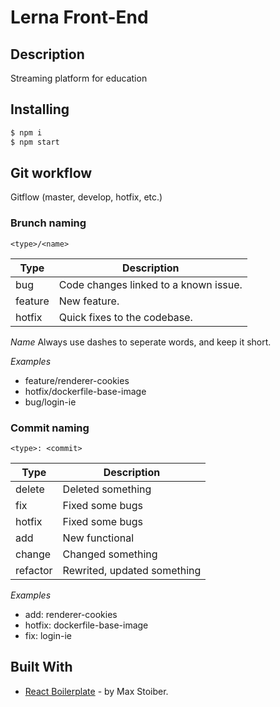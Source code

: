 # Lerna Front-End

## Description

Streaming platform for education

## Installing

```bash
$ npm i
$ npm start
```

## Git workflow

Gitflow (master, develop, hotfix, etc.)

### Brunch naming

`<type>/<name>`

| Type    | Description                           |
| ------- | ------------------------------------- |
| bug     | Code changes linked to a known issue. |
| feature | New feature.                          |
| hotfix  | Quick fixes to the codebase.          |

_Name_
Always use dashes to seperate words, and keep it short.

_Examples_

- feature/renderer-cookies
- hotfix/dockerfile-base-image
- bug/login-ie

### Commit naming

`<type>: <commit>`

| Type     | Description                 |
| -------- | --------------------------- |
| delete   | Deleted something           |
| fix      | Fixed some bugs             |
| hotfix   | Fixed some bugs             |
| add      | New functional              |
| change   | Changed something           |
| refactor | Rewrited, updated something |

_Examples_

- add: renderer-cookies
- hotfix: dockerfile-base-image
- fix: login-ie

## Built With

- [React Boilerplate](https://www.reactboilerplate.com/) - by Max Stoiber.

